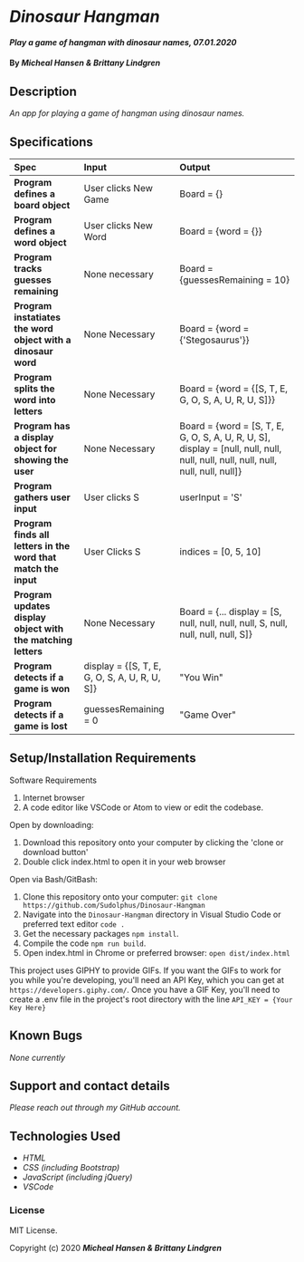 # _Dinosaur Hangman_

#### _Play a game of hangman with dinosaur names, 07.01.2020_

#### By _**Micheal Hansen & Brittany Lindgren**_

## Description

_An app for playing a game of hangman using dinosaur names._

## Specifications

| Spec | Input | Output |
| :-------------     | :------------- | :------------- |
| **Program defines a board object** | User clicks New Game | Board = {} |
| **Program defines a word object** | User clicks New Word | Board = {word = {}} |
| **Program tracks guesses remaining** | None necessary | Board = {guessesRemaining = 10} |
| **Program instatiates the word object with a dinosaur word** | None Necessary | Board = {word = {'Stegosaurus'}} |
| **Program splits the word into letters** | None Necessary | Board = {word = {[S, T, E, G, O, S, A, U, R, U, S]}} |
| **Program has a display object for showing the user** | None Necessary | Board = {word = [S, T, E, G, O, S, A, U, R, U, S], display = [null, null, null, null, null, null, null, null, null, null, null]} |
| **Program gathers user input** | User clicks S | userInput = 'S' |
| **Program finds all letters in the word that match the input** | User Clicks S | indices = [0, 5, 10] |
| **Program updates display object with the matching letters** | None Necessary | Board = {... display = [S, null, null, null, null, S, null, null, null, null, S]} |
| **Program detects if a game is won** | display = {[S, T, E, G, O, S, A, U, R, U, S]} | "You Win" |
| **Program detects if a game is lost** | guessesRemaining = 0 | "Game Over" |


## Setup/Installation Requirements

Software Requirements
1. Internet browser
2. A code editor like VSCode or Atom to view or edit the codebase.

Open by downloading:
1. Download this repository onto your computer by clicking the 'clone or download button'
2. Double click index.html to open it in your web browser

Open via Bash/GitBash:
1. Clone this repository onto your computer:
`git clone https://github.com/Sudolphus/Dinosaur-Hangman`
2. Navigate into the `Dinosaur-Hangman` directory in Visual Studio Code or preferred text editor
`code .`
3. Get the necessary packages `npm install`.
4. Compile the code `npm run build`.
5. Open index.html in Chrome or preferred browser:
`open dist/index.html`

This project uses GIPHY to provide GIFs. If you want the GIFs to work for you while you're developing, you'll need an API Key, which you can get at `https://developers.giphy.com/`. Once you have a GIF Key, you'll need to create a .env file in the project's root directory with the line `API_KEY = {Your Key Here}`

## Known Bugs

_None currently_

## Support and contact details

_Please reach out through my GitHub account._

## Technologies Used

* _HTML_
* _CSS (including Bootstrap)_
* _JavaScript (including jQuery)_
* _VSCode_

### License

MIT License.

Copyright (c) 2020 **_Micheal Hansen & Brittany Lindgren_**
